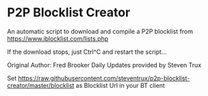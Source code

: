 # P2P Blocklist Creator

An automatic script to download and compile a P2P blocklist from  https://www.iblocklist.com/lists.php

If the download stops, just Ctrl^C and restart the script...


Original Author: Fred Brooker
Daily Updates provided by Steven Trux


Set https://raw.githubusercontent.com/steventrux/p2p-blocklist-creator/master/blocklist as Blocklist Url in your BT client
